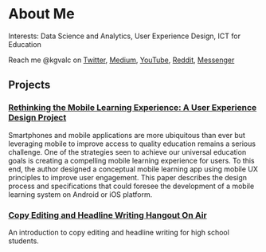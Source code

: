 <!---
- 👋 Hi, I’m @kurtvalcorza
- 👀 I’m interested in data analytics, user experience design, ICT for education
- 🌱 I’m currently learning data analytics, programming with python, and SQL for data science.
- 💞️ I’m looking to collaborate on ...
- 📫 How to reach me ...

kurtvalcorza/kurtvalcorza is a ✨ special ✨ repository because its `README.md` (this file) appears on your GitHub profile.
You can click the Preview link to take a look at your changes.
--->

# About Me

Interests: Data Science and Analytics, User Experience Design, ICT for Education

Reach me @kgvalc on [Twitter](https://twitter.com/kgvalc), [Medium](https://medium.com/@kgvalc), [YouTube](https://www.youtube.com/kgvalc), [Reddit](https://www.reddit.com/user/KurtValcorza), [Messenger](https://m.me/kgvalc)

## Projects

### [**Rethinking the Mobile Learning Experience: A User Experience Design Project**](https://drive.google.com/file/d/0BxvZ58uMG1BIUFhHSUdlMFZ3QWM/view)
Smartphones and mobile applications are more ubiquitous than ever but leveraging mobile to improve access to quality education remains a serious challenge. One of the strategies seen to achieve our universal education goals is creating a compelling mobile learning experience for users. To this end, the author designed a conceptual mobile learning app using mobile UX principles to improve user engagement. This paper describes the design process and specifications that could foresee the development of a mobile learning system on Android or iOS platform.

### [**Copy Editing and Headline Writing Hangout On Air**](https://youtu.be/t0ShpCvFcQo)

An introduction to copy editing and headline writing for high school students.